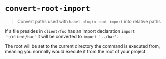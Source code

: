 # `convert-root-import`
> Convert paths used with `babel-plugin-root-import` into relative paths

If a file presides in `client/foo` has an import declaration `import '~/client/bar'` it will be converted to `import '../bar'`.

The root will be set to the current directory the command is executed from, meaning you normally would execute it from the root of your project.

